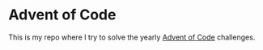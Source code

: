 # Advent of Code

This is my repo where I try to solve the yearly [Advent of Code](https://adventofcode.com) challenges.
